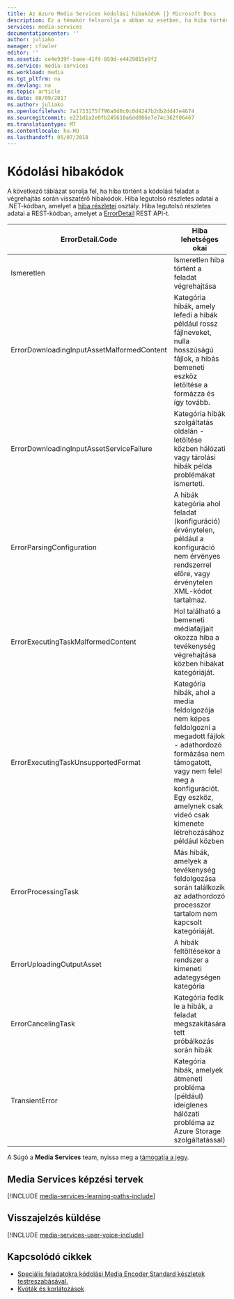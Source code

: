 ```yaml
---
title: Az Azure Media Services kódolási hibakódok |} Microsoft Docs
description: Ez a témakör felsorolja a abban az esetben, ha hiba történt a kódolási feladat a végrehajtás során visszatérő hibakódok...
services: media-services
documentationcenter: ''
author: juliako
manager: cfowler
editor: ''
ms.assetid: ce4e939f-5aee-41f9-859d-e4429815e9f2
ms.service: media-services
ms.workload: media
ms.tgt_pltfrm: na
ms.devlang: na
ms.topic: article
ms.date: 08/09/2017
ms.author: juliako
ms.openlocfilehash: 7a1733175f796a0d8c0c0d4247b2db2dd47e4674
ms.sourcegitcommit: e221d1a2e0fb245610a6dd886e7e74c362f06467
ms.translationtype: MT
ms.contentlocale: hu-HU
ms.lasthandoff: 05/07/2018
---
```

# <a name="encoding-error-codes"></a>Kódolási hibakódok

A következő táblázat sorolja fel, ha hiba történt a kódolási feladat a végrehajtás során visszatérő hibakódok.  Hiba legutolsó részletes adatai a .NET-kódban, amelyet a [hiba részletei](http://msdn.microsoft.com/library/microsoft.windowsazure.mediaservices.client.errordetail.aspx) osztály. Hiba legutolsó részletes adatai a REST-kódban, amelyet a [ErrorDetail](https://msdn.microsoft.com/library/jj853026.aspx) REST API-t.

| ErrorDetail.Code | Hiba lehetséges okai |
| --- | --- |
| Ismeretlen |Ismeretlen hiba történt a feladat végrehajtása |
| ErrorDownloadingInputAssetMalformedContent |Kategória hibák, amely lefedi a hibák például rossz fájlneveket, nulla hosszúságú fájlok, a hibás bemeneti eszköz letöltése a formázza és így tovább. |
| ErrorDownloadingInputAssetServiceFailure |Kategória hibák szolgáltatás oldalán - letöltése közben hálózati vagy tárolási hibák példa problémákat ismerteti. |
| ErrorParsingConfiguration |A hibák kategória ahol feladat <see cref="MediaTask.PrivateData"/> (konfiguráció) érvénytelen, például a konfiguráció nem érvényes rendszerrel előre, vagy érvénytelen XML-kódot tartalmaz. |
| ErrorExecutingTaskMalformedContent |Hol található a bemeneti médiafájljait okozza hiba a tevékenység végrehajtása közben hibákat kategóriáját. |
| ErrorExecutingTaskUnsupportedFormat |Kategória hibák, ahol a media feldolgozója nem képes feldolgozni a megadott fájlok - adathordozó formázása nem támogatott, vagy nem felel meg a konfigurációt. Egy eszköz, amelynek csak videó csak kimenete létrehozásához például közben |
| ErrorProcessingTask |Más hibák, amelyek a tevékenység feldolgozása során találkozik az adathordozó processzor tartalom nem kapcsolt kategóriáját. |
| ErrorUploadingOutputAsset |A hibák feltöltésekor a rendszer a kimeneti adategységen kategória |
| ErrorCancelingTask |Kategória fedik le a hibák, a feladat megszakítására tett próbálkozás során hibák |
| TransientError |Kategória hibák, amelyek átmeneti probléma (például) ideiglenes hálózati probléma az Azure Storage szolgáltatással) |

A Súgó a **Media Services** team, nyissa meg a [támogatja a jegy](https://portal.azure.com/#blade/Microsoft_Azure_Support/HelpAndSupportBlade).

## <a name="media-services-learning-paths"></a>Media Services képzési tervek
[!INCLUDE [media-services-learning-paths-include](../../../includes/media-services-learning-paths-include.md)]

## <a name="provide-feedback"></a>Visszajelzés küldése
[!INCLUDE [media-services-user-voice-include](../../../includes/media-services-user-voice-include.md)]

## <a name="related-articles"></a>Kapcsolódó cikkek
* [Speciális feladatokra kódolási Media Encoder Standard készletek testreszabásával.](media-services-custom-mes-presets-with-dotnet.md)
* [Kvóták és korlátozások](media-services-quotas-and-limitations.md)

<!--Reference links in article-->
[1]: http://azure.microsoft.com/pricing/details/media-services/
